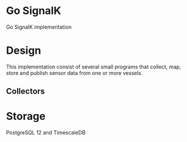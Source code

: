 # Go SignalK
Go SignalK implementation

# Design
This implementation consist of several small programs that collect, map, store and publish sensor data from one or more vessels.

## Collectors

# Storage
PostgreSQL 12 and TimescaleDB